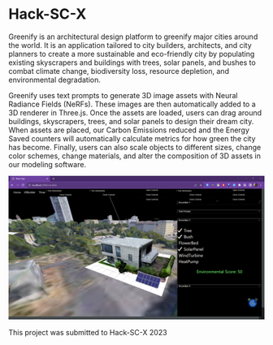# Hack-SC-X
Greenify is an architectural design platform to greenify major cities around the world. It is an application tailored to city builders, architects, and city planners to create a more sustainable and eco-friendly city by populating existing skyscrapers and buildings with trees, solar panels, and bushes to combat climate change, biodiversity loss, resource depletion, and environmental degradation.

Greenify uses text prompts to generate 3D image assets with Neural Radiance Fields (NeRFs). These images are then automatically added to a 3D renderer in Three.js. Once the assets are loaded, users can drag around buildings, skyscrapers, trees, and solar panels to design their dream city. When assets are placed, our Carbon Emissions reduced and the Energy Saved counters will automatically calculate metrics for how green the city has become. Finally, users can also scale objects to different sizes, change color schemes, change materials, and alter the composition of 3D assets in our modeling software.

![UI](https://github.com/HowardHuang1/Hack-SC-X/blob/main/UI.png)

This project was submitted to Hack-SC-X 2023
